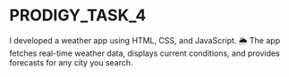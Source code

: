 # PRODIGY_TASK_4
I developed a weather app using HTML, CSS, and JavaScript. 🌦️ The app fetches real-time weather data, displays current conditions, and provides forecasts for any city you search.
